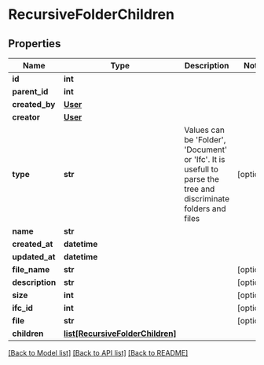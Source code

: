 # RecursiveFolderChildren

## Properties
Name | Type | Description | Notes
------------ | ------------- | ------------- | -------------
**id** | **int** |  | 
**parent_id** | **int** |  | 
**created_by** | [**User**](User.md) |  | 
**creator** | [**User**](User.md) |  | 
**type** | **str** | Values can be &#39;Folder&#39;, &#39;Document&#39; or &#39;Ifc&#39;. It is usefull to parse the tree and discriminate folders and files | [optional] 
**name** | **str** |  | 
**created_at** | **datetime** |  | 
**updated_at** | **datetime** |  | 
**file_name** | **str** |  | [optional] 
**description** | **str** |  | [optional] 
**size** | **int** |  | [optional] 
**ifc_id** | **int** |  | [optional] 
**file** | **str** |  | [optional] 
**children** | [**list[RecursiveFolderChildren]**](RecursiveFolderChildren.md) |  | 

[[Back to Model list]](../README.md#documentation-for-models) [[Back to API list]](../README.md#documentation-for-api-endpoints) [[Back to README]](../README.md)


